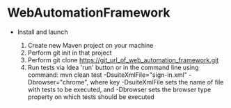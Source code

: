 # WebAutomationFramework


- Install and launch

    1. Create new Maven project on your machine
    2. Perform git init in that project
    3. Perform git clone https://git_url_of_web_automation_framework.git
    4. Run tests via Idea 'run' button or in the command line using command:
    mvn clean test -DsuiteXmlFile="sign-in.xml" -Dbrowser="chrome", where
    key -DsuiteXmlFile sets the name of file with tests to be executed, and -Dbrowser sets the browser type property on which tests should be executed
    
    

     